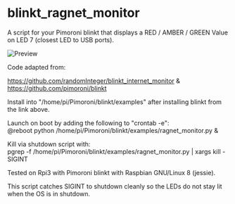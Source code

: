 # blinkt_ragnet_monitor
A script for your Pimoroni blinkt that displays a RED / AMBER / GREEN Value on LED 7 (closest LED to USB ports).

![Preview](https://github.com/tomweston/blinkt_rag_monitor/boot_blinkt.gif)

Code adapted from: 

https://github.com/randomInteger/blinkt_internet_monitor
&
https://github.com/pimoroni/blinkt

Install into "/home/pi/Pimoroni/blinkt/examples" after installing blinkt from
the link above.

Launch on boot by adding the following to "crontab -e":    
@reboot python /home/pi/Pimoroni/blinkt/examples/ragnet_monitor.py &

Kill via shutdown script with:    
pgrep -f /home/pi/Pimoroni/blinkt/examples/ragnet_monitor.py | xargs kill -SIGINT

Tested on Rpi3 with Pimoroni blinkt with Raspbian GNU/Linux 8 (jessie).

This script catches SIGINT to shutdown cleanly so the LEDs do not stay lit when the OS is in shutdown.
